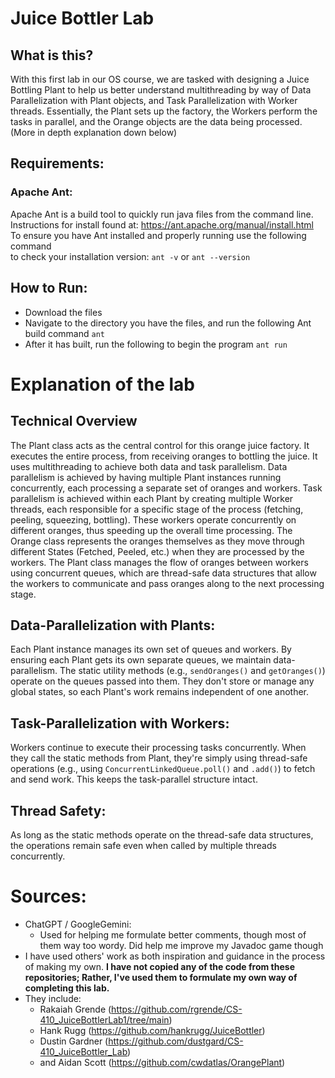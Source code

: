 # Juice Bottler Lab

## What is this?

With this first lab in our OS course, we are tasked with designing a Juice Bottling Plant to help us better understand
multithreading by way of Data Parallelization with Plant objects, and Task Parallelization with Worker threads.
Essentially, the Plant sets up the factory, the Workers perform the tasks in parallel, and the Orange objects
are the data being processed. (More in depth explanation down below)

## Requirements:

### Apache Ant:

Apache Ant is a build tool to quickly run java files from the command line.
Instructions for install found at: https://ant.apache.org/manual/install.html  
To ensure you have Ant installed and properly running use the following command  
to check your installation version: `ant -v` or `ant --version`

## How to Run:

- Download the files
- Navigate to the directory you have the files, and run
  the following Ant build command `ant`
- After it has built, run the following to begin the program `ant run`

# Explanation of the lab

## Technical Overview

The Plant class acts as the central control for this orange juice factory.
It executes the entire process, from receiving oranges to bottling the juice.
It uses multithreading to achieve both data and task parallelism.
Data parallelism is achieved by having multiple Plant instances running concurrently,
each processing a separate set of oranges and workers. Task parallelism is achieved within each
Plant by creating multiple Worker threads, each responsible for a specific stage of
the process (fetching, peeling, squeezing, bottling). These workers operate concurrently
on different oranges, thus speeding up the overall time processing. The Orange class represents
the oranges themselves as they move through different States (Fetched, Peeled, etc.) when
they are processed by the workers. The Plant class manages the flow of oranges between
workers using concurrent queues, which are thread-safe data structures that allow the
workers to communicate and pass oranges along to the next processing stage.

## Data-Parallelization with Plants:

Each Plant instance manages its own set of queues and workers.
By ensuring each Plant gets its own separate queues, we maintain data-parallelism.
The static utility methods (e.g., `sendOranges()` and `getOranges()`) operate on
the queues passed into them. They don't store or manage any global states,
so each Plant's work remains independent of one another.

## Task-Parallelization with Workers:

Workers continue to execute their processing tasks concurrently.
When they call the static methods from Plant, they're simply using thread-safe
operations (e.g., using `ConcurrentLinkedQueue.poll()` and `.add()`) to fetch and
send work. This keeps the task-parallel structure intact.

## Thread Safety:

As long as the static methods operate on the thread-safe data structures, the
operations remain safe even when called by multiple threads concurrently.

# Sources:

- ChatGPT / GoogleGemini:
    - Used for helping me formulate better comments, though most of them way too wordy. Did help me improve my Javadoc
      game though
- I have used others' work as both inspiration and guidance in the process of making my own.
  **I have not copied any of the code from these repositories; Rather, I've used them to formulate my own way of
  completing this lab.**
- They include:
    - Rakaiah Grende (https://github.com/rgrende/CS-410_JuiceBottlerLab1/tree/main)
    - Hank Rugg (https://github.com/hankrugg/JuiceBottler)
    - Dustin Gardner (https://github.com/dustgard/CS-410_JuiceBottler_Lab)
    - and Aidan Scott (https://github.com/cwdatlas/OrangePlant)
